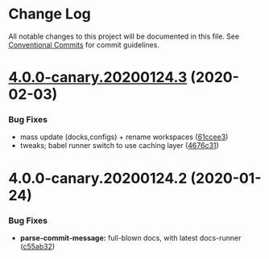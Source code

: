 # Change Log

All notable changes to this project will be documented in this file.
See [Conventional Commits](https://conventionalcommits.org) for commit guidelines.

# [4.0.0-canary.20200124.3](https://github.com/tunnckoCore/opensource/compare/parse-commit-message@4.0.0-canary.20200124.2...parse-commit-message@4.0.0-canary.20200124.3) (2020-02-03)


### Bug Fixes

* mass update (docks,configs) + rename workspaces ([61ccee3](https://github.com/tunnckoCore/opensource/commit/61ccee33ca1cce122de9c7d6522a7a2913f65828))
* tweaks; babel runner switch to use caching layer ([4676c31](https://github.com/tunnckoCore/opensource/commit/4676c319784225d63556b5314faf534272cc2a13))





# 4.0.0-canary.20200124.2 (2020-01-24)


### Bug Fixes

* **parse-commit-message:** full-blown docs, with latest docs-runner ([c55ab32](https://github.com/tunnckoCore/opensource/commit/c55ab3215004b353d94b638bd0660f2d472fceba))
